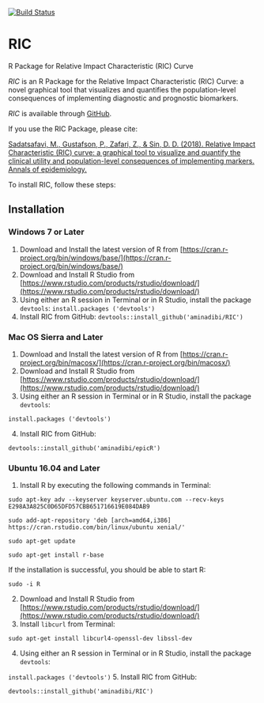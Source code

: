 [![Build Status](https://travis-ci.org/resplab/RIC.svg?branch=master)](https://travis-ci.org/resplab/RIC)

# RIC
R Package for Relative Impact Characteristic (RIC) Curve

*RIC* is an R Package for the Relative Impact Characteristic (RIC) Curve: a novel graphical tool that visualizes and quantifies the population-level consequences of implementing diagnostic and prognostic biomarkers.

*RIC* is available through [GitHub](https://github.com/aminadibi/RIC). 

If you use the RIC Package, please cite:

[Sadatsafavi, M., Gustafson, P., Zafari, Z., & Sin, D. D. (2018). Relative Impact Characteristic (RIC) curve: a graphical tool to visualize and quantify the clinical utility and population-level consequences of implementing markers. Annals of epidemiology.](https://www.sciencedirect.com/science/article/pii/S104727971830005X)


To install RIC, follow these steps:

## Installation
### Windows 7 or Later
1. Download and Install the latest version of R from [https://cran.r-project.org/bin/windows/base/](https://cran.r-project.org/bin/windows/base/)
2. Download and Install R Studio from [https://www.rstudio.com/products/rstudio/download/](https://www.rstudio.com/products/rstudio/download/)
3. Using either an R session in Terminal or in R Studio, install the package `devtools`:
  `install.packages ('devtools')`
4. Install RIC from GitHub:
  `devtools::install_github('aminadibi/RIC')`


### Mac OS Sierra and Later
1. Download and Install the latest version of R from [https://cran.r-project.org/bin/macosx/](https://cran.r-project.org/bin/macosx/)
2. Download and Install R Studio from [https://www.rstudio.com/products/rstudio/download/](https://www.rstudio.com/products/rstudio/download/)
3. Using either an R session in Terminal or in R Studio, install the package `devtools`:

  `install.packages ('devtools')`

4. Install RIC from GitHub:

`devtools::install_github('aminadibi/epicR')`

### Ubuntu 16.04 and Later
1. Install R by executing the following commands in Terminal:

  `sudo apt-key adv --keyserver keyserver.ubuntu.com --recv-keys E298A3A825C0D65DFD57CBB651716619E084DAB9`

  `sudo add-apt-repository 'deb [arch=amd64,i386] https://cran.rstudio.com/bin/linux/ubuntu xenial/'`

  `sudo apt-get update`

  `sudo apt-get install r-base`

If the installation is successful, you should be able to start R:

  `sudo -i R`

2. Download and Install R Studio from [https://www.rstudio.com/products/rstudio/download/](https://www.rstudio.com/products/rstudio/download/)
3. Install `libcurl` from Terminal: 

  `sudo apt-get install libcurl4-openssl-dev libssl-dev`

4. Using either an R session in Terminal or in R Studio, install the package `devtools`:

  `install.packages ('devtools')`
5. Install RIC from GitHub:

  `devtools::install_github('aminadibi/RIC')`


